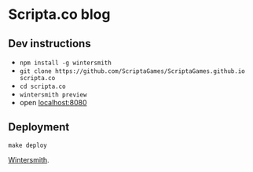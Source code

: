 # Scripta.co blog

## Dev instructions

 - `npm install -g wintersmith`
 - `git clone https://github.com/ScriptaGames/ScriptaGames.github.io scripta.co`
 - `cd scripta.co`
 - `wintersmith preview`
 - open [localhost:8080](http://localhost:8080)

## Deployment

    make deploy

[Wintersmith](https://github.com/jnordberg/wintersmith#quick-start).
